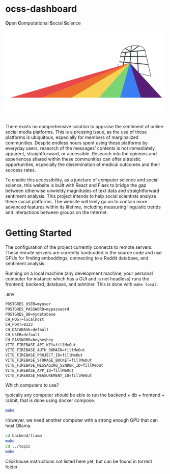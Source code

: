 # ocss-dashboard

**O**pen **C**omputational **S**ocial **S**cience

![What do people talk about?](frontend/public/whatdopeopletalkabout.svg)

There exists no comprehensive solution to appraise the sentiment of online social media platforms. This is a pressing issue, as the use of these platforms is ubiquitous, especially for members of marginalized communities. Despite endless hours spent using these platforms by everyday users, research of the messages’ contents is not immediately apparent, straightforward, or accessible. Research into the opinions and experiences shared within these communities can offer altruistic opportunities, especially the dissemination of medical outcomes and their success rates.

To enable this accessibility, as a juncture of computer science and social science, this website is built with React and Flask to bridge the gap between otherwise unwieldy magnitudes of text data and straightforward sentiment analysis. This project intends to help social scientists analyze these social platforms. The website will likely go on to contain more advanced features within its lifetime, including measuring linguistic trends and interactions between groups on the Internet.

# Getting Started

The configuration of the project currently connects to remote servers.
These remote servers are currently hardcoded in the source code and use GPUs
for finding embeddings, connecting to a Reddit database, and sentiment analysis.

Running on a local machine (any development machine, your personal computer for instance which has a GUI and is not headless)
runs the frontend, backend, database, and adminer. This is done with `make local`.


.env

```
POSTGRES_USER=myuser
POSTGRES_PASSWORD=mypassword
POSTGRES_DB=mydatabase
CH_HOST=localhost
CH_PORT=8123
CH_DATABASE=default
CH_USER=default
CH_PASSWORD=heyheyhey
VITE_FIREBASE_API_KEY=fillMeOut
VITE_FIREBASE_AUTH_DOMAIN=fillMeOut
VITE_FIREBASE_PROJECT_ID=fillMeOut
VITE_FIREBASE_STORAGE_BUCKET=fillMeOut
VITE_FIREBASE_MESSAGING_SENDER_ID=fillMeOut
VITE_FIREBASE_APP_ID=fillMeOut
VITE_FIREBASE_MEASUREMENT_ID=fillMeOut
```

Which computers to use?

typically any computer should be able to run the 
backend + db + frontend + rabbit, that is done using docker compose.

```bash
make
```

However, we need another computer with a strong enough GPU that
can host Ollama.

```bash
cd backend/llama
make
cd ../topic
make
```

Clickhouse instructions not listed here yet, but can be found in torrent folder.
